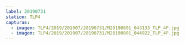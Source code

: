 ```yaml
---
label: 20190731
station: TLP4
capturas:
  - imagem: TLP4/2019/201907/20190731/M20190801_043133_TLP_4P.jpg
  - imagem: TLP4/2019/201907/20190731/M20190801_044922_TLP_4P.jpg
---
```

